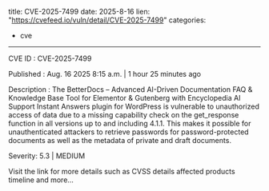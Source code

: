  
title: CVE-2025-7499
date: 2025-8-16
lien: "https://cvefeed.io/vuln/detail/CVE-2025-7499"
categories:
  - cve
---

CVE ID : CVE-2025-7499

Published :  Aug. 16
2025
8:15 a.m. | 1 hour
25 minutes ago

Description : The BetterDocs – Advanced AI-Driven Documentation
FAQ & Knowledge Base Tool for Elementor & Gutenberg with Encyclopedia
AI Support
Instant Answers plugin for WordPress is vulnerable to unauthorized access of data due to a missing capability check on the get_response function in all versions up to and including 4.1.1. This makes it possible for unauthenticated attackers to retrieve passwords for password-protected documents as well as the metadata of private and draft documents.

Severity: 5.3 | MEDIUM

Visit the link for more details
such as CVSS details
affected products
timeline
and more...
